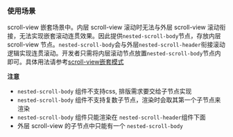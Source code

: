 <!-- ## nested-scroll-body -->

<!-- UTSCOMJSON.nested-scroll-body.name -->

<!-- UTSCOMJSON.nested-scroll-body.description -->

<!-- UTSCOMJSON.nested-scroll-body.compatibility -->

<!-- UTSCOMJSON.nested-scroll-body.attribute -->

<!-- UTSCOMJSON.nested-scroll-body.event -->

<!-- UTSCOMJSON.nested-scroll-body.component_type-->

### 使用场景

scroll-view 嵌套场景中。内层 scroll-view 滚动时无法与外层 scroll-view 滚动衔接，无法实现嵌套滚动连贯效果。因此提供`nested-scroll-body`节点，存放内层 scroll-view 节点。`nested-scroll-body`会与外层`nested-scroll-header`衔接滚动逻辑实现连贯滚动。开发者只需将内层滚动节点放置`nested-scroll-body`节点内即可。具体用法请参考[scroll-view嵌套模式](https://doc.dcloud.net.cn/uni-app-x/component/scroll-view.html#nested-scroll-view)

**注意**

+ `nested-scroll-body` 组件不支持css, 排版需求要交给子节点实现
+ `nested-scroll-body` 组件不支持复数子节点，渲染时会取其第一个子节点来渲染
+ `nested-scroll-body` 组件只能渲染在 `nested-scroll-header`组件下面
+ 外层 scroll-view 的子节点中只能有一个 `nested-scroll-body`

<!-- UTSCOMJSON.nested-scroll-body.children -->

<!-- UTSCOMJSON.nested-scroll-body.example -->

<!-- UTSCOMJSON.nested-scroll-body.reference -->
